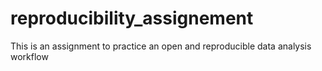 # reproducibility_assignement
This is an assignment to practice an open and reproducible data analysis workflow
